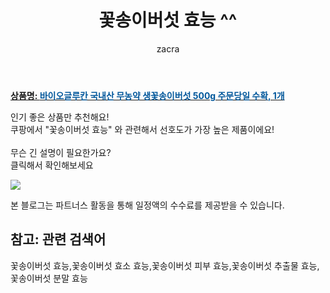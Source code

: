 ﻿---
layout: post
title:  "꽃송이버섯 효능 ^^"
author: zacra
categories: [ 아이템 ]
tags: [꽃송이버섯 효능,꽃송이버섯 효소 효능,꽃송이버섯 피부 효능,꽃송이버섯 추출물 효능,꽃송이버섯 분말 효능]
image: https://static.coupangcdn.com/image/vendor_inventory/af76/5adbf628deb703edce24d7a87956299fb741fa6474ce9e42e2475472396a.jpg 
description: "쿠팡에서 꽃송이버섯 효능 관련 키워드로 가장 고객 선호도가 높은 제품이랍니다."
rating: 4.5
---

<a href="https://link.coupang.com/re/AFFSDP?lptag=AF8407795&pageKey=1266678054&itemId=2269664255&vendorItemId=70234463409&traceid=V0-153-d36f0a7bbb53a3d2"><b>상품명: <font color='#01579B'>바이오글루칸 국내산 무농약 생꽃송이버섯 500g 주문당일 수확, 1개</font></b></a>

인기 좋은 상품만 추천해요!<br/>
쿠팡에서 "꽃송이버섯 효능" 와 관련해서 선호도가 가장 높은 제품이에요!<br/><br/>
무슨 긴 설명이 필요한가요?  
클릭해서 확인해보세요


<a href="https://link.coupang.com/re/AFFSDP?lptag=AF8407795&pageKey=1266678054&itemId=2269664255&vendorItemId=70234463409&traceid=V0-153-d36f0a7bbb53a3d2"><img src="https://thumbnail9.coupangcdn.com/thumbnails/remote/q89/image/vendor_inventory/8998/d823761dd271c88eccae092f0d7ee25c1700c976a65fad6590bd2247dc00.jpg"></a> 

본 블로그는 파트너스 활동을 통해 일정액의 수수료를 제공받을 수 있습니다.

## 참고: 관련 검색어    
꽃송이버섯 효능,꽃송이버섯 효소 효능,꽃송이버섯 피부 효능,꽃송이버섯 추출물 효능,꽃송이버섯 분말 효능